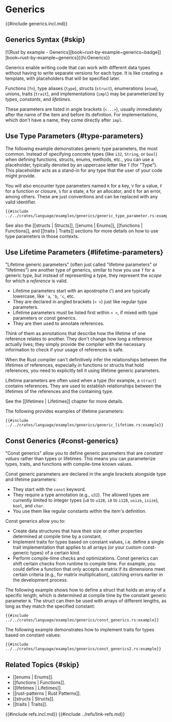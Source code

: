 # Generics

{{#include generics.incl.md}}

## Generics Syntax {#skip}

[![Rust by example - Generics][book~rust-by-example~generics~badge]][book~rust-by-example~generics]{{hi:Generics}}

Generics enable writing code that can work with different data types without having to write separate versions for each type. It is like creating a template, with placeholders that will be specified later.

Functions (`fn`), type aliases (`type`), structs (`struct`), enumerations (`enum`), unions, traits (`trait`), and implementations (`impl`) may be parameterized by _types_, _constants_, and _lifetimes_.

These parameters are listed in angle brackets (`<...>`), usually immediately after the name of the item and before its definition. For implementations, which don't have a name, they come directly after `impl`.

## Use Type Parameters {#type-parameters}

The following example demonstrates generic type parameters, the most common. Instead of specifying concrete types (like `i32`, `String`, or `bool`) when defining functions, structs, enums, methods, etc., you can use a placeholder, typically denoted by an uppercase letter like `T` (for "Type"). This placeholder acts as a stand-in for any type that the user of your code might provide.

You will also encounter type parameters named `K` for a key, `V` for a value, `F` for a function or closure, `S` for a state, `A` for an allocator, and `E` for an error, among others. These are just conventions and can be replaced with any valid identifier.

```rust,editable
{{#include ../../crates/language/examples/generics/generic_type_parameter.rs:example}}
```

See also the [[structs | Structs]], [[enums | Enums]], [[functions | Functions]], and [[traits | Traits]] sections for more details on how to use type parameters in those contexts.

## Use Lifetime Parameters {#lifetime-parameters}

"Lifetime generic parameters" (often just called "lifetime parameters" or "lifetimes") are another type of generics, similar to how you use `T` for a generic type, but instead of representing a type, they represent the _scope_ for which a _reference_ is valid.

- Lifetime parameters start with an apostrophe (') and are typically lowercase, like `'a`, `'b`, `'c`, etc.
- They are declared in angled brackets (`< >`) just like regular type parameters.
- Lifetime parameters must be listed first within `< >`, if mixed with type parameters or const generics.
- They are then used to annotate references.

Think of them as annotations that describe how the lifetime of one reference relates to another. They don't change how long a reference actually lives; they simply provide the compiler with the necessary information to check if your usage of references is safe.

When the Rust compiler can't definitively infer the relationships between the lifetimes of references, especially in functions or structs that hold references, you need to explicitly tell it using lifetime generic parameters.

Lifetime parameters are often used when a type (for example, a `struct`) contains references. They are used to establish relationships between the lifetimes of the references and the containing type.

See the [[lifetimes | Lifetimes]] chapter for more details.

The following provides examples of lifetime parameters:

```rust,editable
{{#include ../../crates/language/examples/generics/generic_lifetime.rs:example}}
```

## Const Generics {#const-generics}

"Const generics" allow you to define generic parameters that are _constant values_ rather than types or lifetimes.
This means you can parameterize types, traits, and functions with compile-time known values.

Const generic parameters are declared in the angle brackets alongside type and lifetime parameters:

- They start with the `const` keyword.
- They require a type annotation (e.g., `u32`). The allowed types are currently limited to integer types (`u8` to `u128`, `i8` to `i128`, `usize`, `isize`), `bool`, and `char`.
- You use them like regular constants within the item's definition.

Const generics allow you to:

- Create data structures that have their size or other properties determined at compile time by a constant,
- Implement traits for types based on constant values, i.e. define a single trait implementation that applies to all arrays (or your custom const-generic types) of a certain kind.
- Perform compile-time checks and optimizations. Const generics can shift certain checks from runtime to compile time. For example, you could define a function that only accepts a matrix if its dimensions meet certain criteria (e.g., for matrix multiplication), catching errors earlier in the development process.

The following example shows how to define a struct that holds an array of a specific length, which is determined at compile time by the constant generic parameter `N`. The struct can then be used with arrays of different lengths, as long as they match the specified constant:

```rust,editable
{{#include ../../crates/language/examples/generics/const_generics.rs:example}}
```

The following example demonstrates how to implement traits for types based on constant values:

```rust,editable
{{#include ../../crates/language/examples/generics/const_generics2.rs:example}}
```

## Related Topics {#skip}

- [[enums | Enums]].
- [[functions | Functions]].
- [[lifetimes | Lifetimes]].
- [[rust-patterns | Rust Patterns]].
- [[structs | Structs]].
- [[traits | Traits]].

{{#include refs.incl.md}}
{{#include ../refs/link-refs.md}}

<div class="hidden">
</div>
